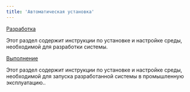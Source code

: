 ```yaml
---
title: 'Автоматическая установка'
---
```


[Разработка](Разработка_авто.md)

Этот раздел содержит инструкции по установке и настройке среды, необходимой для разработки системы.

[Выполнение](Выполнение_авто.md)

Этот раздел содержит инструкции по установке и настройке среды, необходимой для запуска разработанной системы в промышленную эксплуатацию..
